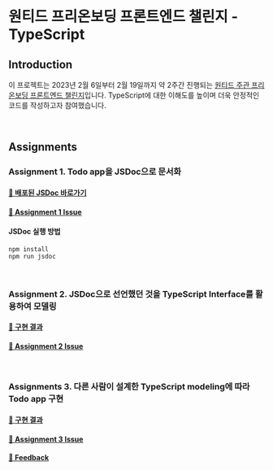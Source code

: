 # 원티드 프리온보딩 프론트엔드 챌린지 - TypeScript

## Introduction

이 프로젝트는 2023년 2월 6일부터 2월 19일까지 약 2주간 진행되는 [원티드 주관 프리온보딩 프론트엔드 챌린지](https://www.wanted.co.kr/events/pre_challenge_fe_6)입니다.
TypeScript에 대한 이해도를 높이며 더욱 안정적인 코드를 작성하고자 참여했습니다.

<br>

## Assignments

### Assignment 1. Todo app을 JSDoc으로 문서화

#### [🔗 배포된 JSDoc 바로가기](https://jaypedia.github.io/wanted-pre-onboarding-challenge-fe-2/index.html)

#### [📄 Assignment 1 Issue](https://github.com/jaypedia/wanted-pre-onboarding-challenge-fe-2/issues/1)

#### JSDoc 실행 방법

```
npm install
npm run jsdoc
```

<br>

### Assignment 2. JSDoc으로 선언했던 것을 TypeScript Interface를 활용하여 모델링

#### [🔗 구현 결과](https://github.com/jaypedia/wanted-pre-onboarding-challenge-fe-2/blob/main/src/index.ts)

#### [📄 Assignment 2 Issue](https://github.com/jaypedia/wanted-pre-onboarding-challenge-fe-2/issues/3)

<br>

### Assignments 3. 다른 사람이 설계한 TypeScript modeling에 따라 Todo app 구현

#### [🔗 구현 결과]()

#### [📄 Assignment 3 Issue](https://github.com/jaypedia/wanted-pre-onboarding-challenge-fe-2/issues/3)

#### [💬 Feedback](https://github.com/jaypedia/wanted-pre-onboarding-challenge-fe-2/pull/5)
